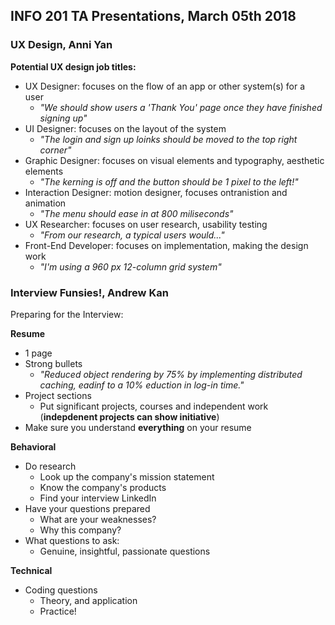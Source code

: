 ## INFO 201 TA Presentations, March 05th 2018

### UX Design, Anni Yan
**Potential UX design job titles:**
* UX Designer: focuses on the flow of an app or other system(s) for a user 
  + *"We should show users a 'Thank You' page once they have finished signing up"*
* UI Designer: focuses on the layout of the system
  + *"The login and sign up loinks should be moved to the top right corner"*
* Graphic Designer: focuses on visual elements and typography, aesthetic elements
  + *"The kerning is off and the button should be 1 pixel to the left!"*
* Interaction Designer: motion designer, focuses ontranistion and animation
   + *"The menu should ease in at 800 miliseconds"*
* UX Researcher: focuses on user research, usability testing
  + *"From our research, a typical users would..."*
* Front-End Developer: focuses on implementation, making the design work
  + *"I'm using a 960 px 12-column grid system"*
  
### Interview Funsies!, Andrew Kan
Preparing for the Interview:   

**Resume**
* 1 page
* Strong bullets
  + *"Reduced object rendering by 75% by implementing distributed caching, eadinf to a 10% eduction in log-in time."*
* Project sections
  + Put significant projects, courses and independent work (__indepdenent projects can show initiative__)  
* Make sure you understand __everything__ on your resume

**Behavioral**
* Do research
  + Look up the company's mission statement
  + Know the company's products
  + Find your interview LinkedIn
* Have your questions prepared
  + What are your weaknesses?
  + Why this company?
* What questions to ask:
  + Genuine, insightful, passionate questions
  
**Technical**
  * Coding questions
    + Theory, and application
    + Practice!
